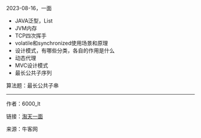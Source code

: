 2023-08-16，一面

+ JAVA泛型，List
+ JVM内存
+ TCP四次挥手
+ volatile和synchronized使用场景和原理
+ 设计模式，有哪些分类，各自的作用是什么
+ 动态代理
+ MVC设计模式
+ 最长公共子序列

算法题：最长公共子串

------
作者：6000_lt

链接：[淘天一面](https://www.nowcoder.com/feed/main/detail/cfbf31db442146d4b9bc036fa1bc576a)

来源：牛客网